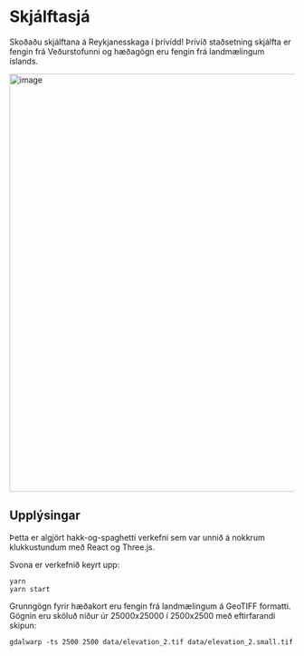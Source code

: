 # Skjálftasjá

Skoðaðu skjálftana á Reykjanesskaga í þrívídd!
Þrívíð staðsetning skjálfta er fengin frá Veðurstofunni og hæðagögn eru fengin frá landmælingum íslands.

<img width="737" alt="image" src="https://user-images.githubusercontent.com/3050355/110341748-97dcb780-8022-11eb-8d3a-37ebaecb434e.png">

## Upplýsingar

Þetta er algjört hakk-og-spaghettí verkefni sem var unnið á nokkrum klukkustundum með React og Three.js.

Svona er verkefnið keyrt upp:

```
yarn
yarn start
```

Grunngögn fyrir hæðakort eru fengin frá landmælingum á GeoTIFF formatti.
Gögnin eru sköluð niður úr 25000x25000 í 2500x2500 með eftirfarandi skipun:

```
gdalwarp -ts 2500 2500 data/elevation_2.tif data/elevation_2.small.tif
```

